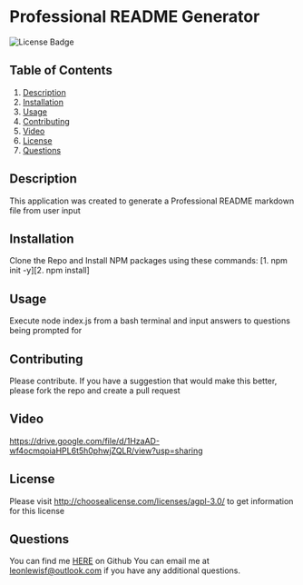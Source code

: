 # Professional README Generator
![License Badge](https://shields.io/badge/license-AGPL_3.0-blue)
## Table of Contents
1. [Description](#description)
2. [Installation](#installation)
3. [Usage](#usage)
4. [Contributing](#contributing)
5. [Video](#video)
6. [License](#license)
7. [Questions](#questions)

## Description
This application was created to generate a Professional README markdown file from user input
## Installation
Clone the Repo and Install NPM packages using these commands: [1. npm init -y][2. npm install]
## Usage
Execute node index.js from a bash terminal and input answers to questions being prompted for
## Contributing
Please contribute. If you have a suggestion that would make this better, please fork the repo and create a pull request
## Video
https://drive.google.com/file/d/1HzaAD-wf4ocmqoiaHPL6t5h0phwjZQLR/view?usp=sharing
## License
Please visit http://choosealicense.com/licenses/agpl-3.0/ to get information for this license
## Questions
You can find me [HERE](https://github.com/leonlewisf) on Github
You can email me at leonlewisf@outlook.com if you have any additional questions.
